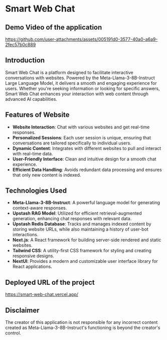 # Smart Web Chat

## Demo Video of the application

https://github.com/user-attachments/assets/005191d0-3577-40a0-a6a9-2fec57b0c889

## Introduction

Smart Web Chat is a platform designed to facilitate interactive conversations with websites. Powered by the Meta-Llama-3-8B-Instruct Large Language Model, it delivers a smooth and engaging experience for users. Whether you're seeking information or looking for specific answers, Smart Web Chat enhances your interaction with web content through advanced AI capabilities.

## Features of Website

- **Website Interaction**: Chat with various websites and get real-time responses.
- **Personalized Sessions**: Each user session is unique, ensuring that conversations are tailored specifically to individual users.
- **Dynamic Content**: Integrates with different websites to pull and interact with real-time data.
- **User-Friendly Interface**: Clean and intuitive design for a smooth chat experience.
- **Efficient Data Handling**: Avoids redundant data processing and ensures that only new content is indexed.

## Technologies Used

- **Meta-Llama-3-8B-Instruct**: A powerful language model for generating context-aware responses.
- **Upstash RAG Model**: Utilized for efficient retrieval-augmented generation, enhancing chat responses with relevant data.
- **Upstash Redis Database**: Tracks and manages indexed content by storing website URLs, while also maintaining a history of user-bot interactions.
- **Next.js**: A React framework for building server-side rendered and static websites.
- **Tailwind CSS**: A utility-first CSS framework for styling and creating responsive designs.
- **NextUI**: Provides a modern and customizable user interface library for React applications.

## Deployed URL of the project

https://smart-web-chat.vercel.app/

## Disclaimer

The creator of this application is not responsible for any incorrect content created as Meta-Llama-3-8B-Instruct's functioning is beyond the creator's control.
